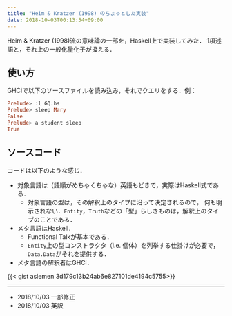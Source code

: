 ```yaml
---
title: "Heim & Kratzer (1998) のちょっとした実装"
date: 2018-10-03T00:13:54+09:00
---
```


Heim &amp; Kratzer (1998)流の意味論の一部を，Haskell上で実装してみた．
1項述語と，それ上の一般化量化子が扱える．

## 使い方
GHCiで以下のソースファイルを読み込み，それでクエリをする．例：
```Haskell
Prelude> :l GQ.hs
Prelude> sleep Mary
False
Prelude> a student sleep
True
```

## ソースコード
コードは以下のような感じ．

- 対象言語は（語順がめちゃくちゃな）英語もどきで，実際はHaskell式である．
    - 対象言語の型は，その解釈上のタイプに沿って決定されるので，
    何も明示されない．`Entity`，`Truth`などの「型」らしきものは，解釈上のタイプのことである．
- メタ言語はHaskell．
    - Functional Talkが基本である．
    - `Entity`上の型コンストラクタ（i.e. 個体）を列挙する仕掛けが必要で，
       `Data.Data`がそれを提供する．
- メタ言語の解釈者はGHCi．

{{< gist aslemen 3d179c13b24ab6e827101de4194c5755>}}

---

- 2018/10/03 一部修正
- 2018/10/03 英訳
